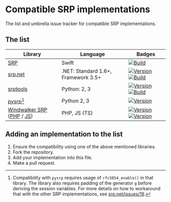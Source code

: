 # Compatible SRP implementations

The list and umbrella issue tracker for compatible SRP implementations.

## The list


| Library | Language | Badges |
| ------ | ------ | ------ |
| [SRP][srp-swift] | Swift | [![Build][srp-swift-b-img]][srp-swift-b] |
| [srp.net][srp-net] | .NET: Standard 1.6+, Framework 3.5+ | [![Version][srp-net-v-img]][srp-net-v] [![Build][srp-net-b-img]][srp-net-b] |
| [srptools][srptools] | Python: 2, 3 | [![Version][srptools-v-img]][srptools-v] [![Build][srptools-b-img]][srptools-b] |
| [pysrp][pysrp][^1] | Python 2, 3 | [![Version][pysrp-v-img]][pysrp-v] |
| [Windwalker SRP][ww-github] ([PHP][ww-pkg] / [JS][ww-npm]) | PHP, JS (TS) | [![Version][ww-v-php]][ww-pkg] [![Version][ww-v-js]][ww-npm]


[^1]: Compatibility with `pysrp` requires usage of `rfc5054_enable()` in that library. The library also requires padding of the generator `g` before deriving the session variables. For more details on how to workaround that with the other SRP implementations, see [srp.net/issues/19][srp-net-issue-19].

## Adding an implementation to the list

1. Ensure the compatibility using one of the above mentioned libraries.
2. Fork the repository.
3. Add your implementation into this file.
4. Make a pull request.


[srp-swift]: <https://github.com/Bouke/SRP>
[srp-swift-b]: <https://travis-ci.org/Bouke/SRP>
[srp-swift-b-img]: <https://travis-ci.org/Bouke/SRP.svg?branch=master>

[srp-net]: <https://github.com/secure-remote-password/srp.net>
[srp-net-v]: <https://www.nuget.org/packages/srp>
[srp-net-v-img]: <https://img.shields.io/nuget/v/srp.svg>
[srp-net-b]: <https://ci.appveyor.com/project/yallie/srp-net>
[srp-net-b-img]: <https://img.shields.io/appveyor/ci/yallie/srp-net.svg>
[srp-net-issue-19]: <https://github.com/secure-remote-password/srp.net/issues/19>

[srptools]: <https://github.com/idlesign/srptools>
[srptools-v]: <https://pypi.python.org/pypi/srptools>
[srptools-v-img]: <https://img.shields.io/pypi/v/srptools.svg>
[srptools-b]: <https://github.com/idlesign/srptools/actions/workflows/ci.yaml>
[srptools-b-img]: <https://github.com/idlesign/srptools/actions/workflows/ci.yaml/badge.svg?event=push>

[pysrp]: <https://github.com/cocagne/pysrp>
[pysrp-v]: <https://pypi.python.org/pypi/srp>
[pysrp-v-img]: <https://img.shields.io/pypi/v/srp.svg>

[ww-github]: <https://github.com/windwalker-io/srp>
[ww-pkg]: <https://packagist.org/packages/windwalker/srp>
[ww-npm]: <https://www.npmjs.com/package/@windwalker-io/srp>
[ww-v-php]: <https://img.shields.io/packagist/v/windwalker/srp.svg>
[ww-v-js]: <https://img.shields.io/npm/v/%40windwalker-io/srp.svg>
